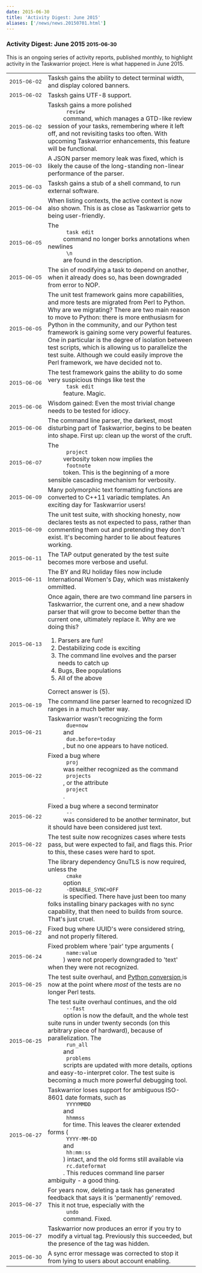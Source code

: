 ```yaml
---
date: 2015-06-30
title: 'Activity Digest: June 2015'
aliases: ['/news/news.20150701.html']
---
```

<div class="col-md-8 main">
 <div class="row">
  <h3>
   Activity Digest: June 2015
   <small>
    2015-06-30
   </small>
  </h3>
  <p>
   This is an ongoing series of activity reports, published monthly,
            to highlight activity in the Taskwarrior project. Here is what
            happened in June 2015.
  </p>
  <table class="table table-striped table-compact">
   <tr>
    <td style="white-space: nowrap;">
     <small>
      2015-06-02
     </small>
    </td>
    <td>
     Tasksh gains the ability to detect terminal width, and display
                colored banners.
    </td>
   </tr>
   <tr>
    <td>
     <small>
      2015-06-02
     </small>
    </td>
    <td>
     Tasksh gains UTF-8 support.
    </td>
   </tr>
   <tr>
    <td>
     <small>
      2015-06-02
     </small>
    </td>
    <td>
     Tasksh gains a more polished
     <code>
      review
     </code>
     command, which
                manages a GTD-like review session of your tasks, remembering
                where it left off, and not revisiting tasks too often. With
                upcoming Taskwarrior enhancements, this feature will be
                functional.
    </td>
   </tr>
   <tr>
    <td>
     <small>
      2015-06-03
     </small>
    </td>
    <td>
     A JSON parser memory leak was fixed, which is likely the cause
                of the long-standing non-linear performance of the parser.
    </td>
   </tr>
   <tr>
    <td>
     <small>
      2015-06-03
     </small>
    </td>
    <td>
     Tasksh gains a stub of a shell command, to run external software.
    </td>
   </tr>
   <tr>
    <td>
     <small>
      2015-06-04
     </small>
    </td>
    <td>
     When listing contexts, the active context is now also shown.
                This is as close as Taskwarrior gets to being user-friendly.
    </td>
   </tr>
   <tr>
    <td>
     <small>
      2015-06-05
     </small>
    </td>
    <td>
     The
     <code>
      task edit
     </code>
     command no longer borks annotations
                when newlines
     <code>
      \n
     </code>
     are found in the description.
    </td>
   </tr>
   <tr>
    <td>
     <small>
      2015-06-05
     </small>
    </td>
    <td>
     The sin of modifying a task to depend on another, when it
                already does so, has been downgraded from error to NOP.
    </td>
   </tr>
   <tr>
    <td>
     <small>
      2015-06-05
     </small>
    </td>
    <td>
     The unit test framework gains more capabilities, and more tests
                are migrated from Perl to Python. Why are we migrating? 
                There are two main reason to move to Python: there is more
                enthusiasm for Python in the community, and our Python test
                framework is gaining some very powerful features. One in
                particular is the degree of isolation between test scripts,
                which is allowing us to parallelize the test suite. Although
                we could easily improve the Perl framework, we have decided not
                to.
    </td>
   </tr>
   <tr>
    <td>
     <small>
      2015-06-06
     </small>
    </td>
    <td>
     The test framework gains the ability to do some very suspicious
                things like test the
     <code>
      task edit
     </code>
     feature. Magic.
    </td>
   </tr>
   <tr>
    <td>
     <small>
      2015-06-06
     </small>
    </td>
    <td>
     Wisdom gained: Even the most trivial change needs to be tested
                for idiocy.
    </td>
   </tr>
   <tr>
    <td>
     <small>
      2015-06-06
     </small>
    </td>
    <td>
     The command line parser, the darkest, most disturbing part of
                Taskwarrior, begins to be beaten into shape. First up: clean up
                the worst of the cruft.
    </td>
   </tr>
   <tr>
    <td>
     <small>
      2015-06-07
     </small>
    </td>
    <td>
     The
     <code>
      project
     </code>
     verbosity token now implies the
     <code>
      footnote
     </code>
     token. This is the beginning of a more
                sensible cascading mechanism for verbosity.
    </td>
   </tr>
   <tr>
    <td>
     <small>
      2015-06-09
     </small>
    </td>
    <td>
     Many polymorphic text formatting functions are converted to
                C++11 variadic templates. An exciting day for Taskwarrior users!
    </td>
   </tr>
   <tr>
    <td>
     <small>
      2015-06-09
     </small>
    </td>
    <td>
     The unit test suite, with shocking honesty, now declares tests
                as not expected to pass, rather than commenting them out and
                pretending they don't exist. It's becoming harder to lie about
                features working.
    </td>
   </tr>
   <tr>
    <td>
     <small>
      2015-06-11
     </small>
    </td>
    <td>
     The TAP output generated by the test suite becomes more verbose
                and useful.
    </td>
   </tr>
   <tr>
    <td>
     <small>
      2015-06-11
     </small>
    </td>
    <td>
     The BY and RU holiday files now include International Women's
                Day, which was mistakenly ommitted.
    </td>
   </tr>
   <tr>
    <td>
     <small>
      2015-06-13
     </small>
    </td>
    <td>
     Once again, there are two command line parsers in Taskwarrior,
                the current one, and a new shadow parser that will grow to
                become better than the current one, ultimately replace it.
                Why are we doing this?
     <ol>
      <li>
       Parsers are fun!
      </li>
      <li>
       Destabilizing code is exciting
      </li>
      <li>
       The command line evolves and the parser needs to catch up
      </li>
      <li>
       Bugs, Bee populations
      </li>
      <li>
       All of the above
      </li>
     </ol>
     Correct answer is (5).
    </td>
   </tr>
   <tr>
    <td>
     <small>
      2015-06-19
     </small>
    </td>
    <td>
     The command line parser learned to recognized ID ranges in a
                much better way.
    </td>
   </tr>
   <tr>
    <td>
     <small>
      2015-06-21
     </small>
    </td>
    <td>
     Taskwarrior wasn't recognizing the form
     <code>
      due=now
     </code>
     and
     <code>
      due.before=today
     </code>
     , but no one appears to have noticed.
    </td>
   </tr>
   <tr>
    <td>
     <small>
      2015-06-22
     </small>
    </td>
    <td>
     Fixed a bug where
     <code>
      proj
     </code>
     was neither recognized as
                the command
     <code>
      projects
     </code>
     , or the attribute
     <code>
      project
     </code>
     .
    </td>
   </tr>
   <tr>
    <td>
     <small>
      2015-06-22
     </small>
    </td>
    <td>
     Fixed a bug where a second terminator
     <code>
      --
     </code>
     was
                considered to be another terminator, but it should have been
                considered just text.
    </td>
   </tr>
   <tr>
    <td>
     <small>
      2015-06-22
     </small>
    </td>
    <td>
     The test suite now recognizes cases where tests pass, but were
                expected to fail, and flags this. Prior to this, these cases
                were hard to spot.
    </td>
   </tr>
   <tr>
    <td>
     <small>
      2015-06-22
     </small>
    </td>
    <td>
     The library dependency GnuTLS is now required, unless the
     <code>
      cmake
     </code>
     option
     <code>
      -DENABLE_SYNC=OFF
     </code>
     is
                specified. There have just been too many folks installing
                binary packages with no sync capability, that then need to
                builds from source. That's just cruel.
    </td>
   </tr>
   <tr>
    <td>
     <small>
      2015-06-22
     </small>
    </td>
    <td>
     Fixed bug where UUID's were considered string, and not
                properly filtered.
    </td>
   </tr>
   <tr>
    <td>
     <small>
      2015-06-24
     </small>
    </td>
    <td>
     Fixed problem where 'pair' type arguments (
     <code>
      name:value
     </code>
     )
                were not properly downgraded to 'text' when they were not
                recognized.
    </td>
   </tr>
   <tr>
    <td>
     <small>
      2015-06-25
     </small>
    </td>
    <td>
     The test suite overhaul, and
     <a href="http://tasktools.org/stats/composition.png">
      Python conversion
     </a>
     is now at the point where
     <em>
      most
     </em>
     of the tests are no
                longer Perl tests.
    </td>
   </tr>
   <tr>
    <td>
     <small>
      2015-06-25
     </small>
    </td>
    <td>
     The test suite overhaul continues, and the old
     <code>
      --fast
     </code>
     option is now the default, and the whole test suite runs in under
                twenty seconds (on this arbitrary piece of hardward), because
                of parallelization. The
     <code>
      run_all
     </code>
     and
     <code>
      problems
     </code>
     scripts are updated with more details,
                options and easy-to-interpret color. The test suite is becoming
                a much more powerful debugging tool.
    </td>
   </tr>
   <tr>
    <td>
     <small>
      2015-06-27
     </small>
    </td>
    <td>
     Taskwarrior loses support for ambiguous ISO-8601 date formats,
                such as
     <code>
      YYYYMMDD
     </code>
     and
     <code>
      hhmmss
     </code>
     for time.
                This leaves the clearer extended forms (
     <code>
      YYYY-MM-DD
     </code>
     and
     <code>
      hh:mm:ss
     </code>
     ) intact, and the old forms still
                available via
     <code>
      rc.dateformat
     </code>
     . This reduces command
                line parser ambiguity - a good thing.
    </td>
   </tr>
   <tr>
    <td>
     <small>
      2015-06-27
     </small>
    </td>
    <td>
     For years now, deleting a task has generated feedback that says
                it is 'permanently' removed. This it not true, especially with
                the
     <code>
      undo
     </code>
     command. Fixed.
    </td>
   </tr>
   <tr>
    <td>
     <small>
      2015-06-27
     </small>
    </td>
    <td>
     Taskwarrior now produces an error if you try to modify a virtual
                tag. Previously this succeeded, but the presence of the tag was
                hidden.
    </td>
   </tr>
   <tr>
    <td>
     <small>
      2015-06-30
     </small>
    </td>
    <td>
     A sync error message was corrected to stop it from lying to
                users about account enabling.
    </td>
   </tr>
  </table>
  <br/>
  <br/>
 </div>
</div>

